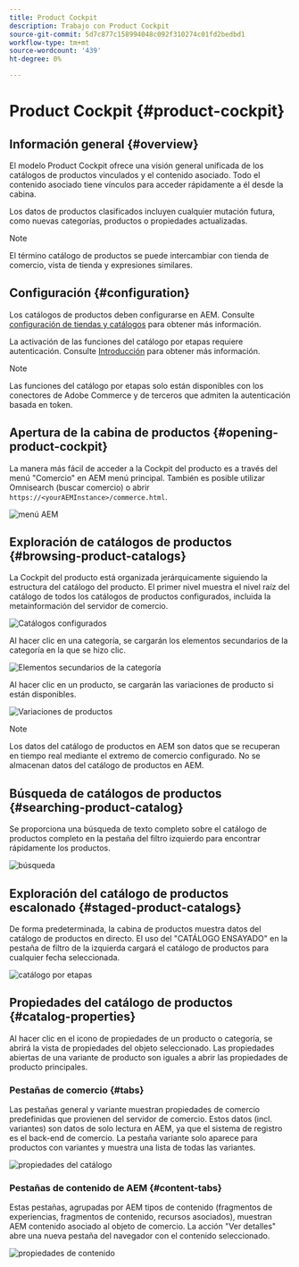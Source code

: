 ```yaml
---
title: Product Cockpit
description: Trabajo con Product Cockpit
source-git-commit: 5d7c877c158994048c092f310274c01fd2bedbd1
workflow-type: tm+mt
source-wordcount: '439'
ht-degree: 0%

---
```


# Product Cockpit {#product-cockpit}

## Información general {#overview}

El modelo Product Cockpit ofrece una visión general unificada de los catálogos de productos vinculados y el contenido asociado. Todo el contenido asociado tiene vínculos para acceder rápidamente a él desde la cabina.

Los datos de productos clasificados incluyen cualquier mutación futura, como nuevas categorías, productos o propiedades actualizadas.

>[!NOTE]
>
>El término catálogo de productos se puede intercambiar con tienda de comercio, vista de tienda y expresiones similares.

## Configuración {#configuration}

Los catálogos de productos deben configurarse en AEM. Consulte [configuración de tiendas y catálogos](https://experienceleague.adobe.com/docs/experience-manager-cloud-service/content-and-commerce/storefront/getting-started.html?#catalog) para obtener más información.

La activación de las funciones del catálogo por etapas requiere autenticación. Consulte [Introducción](https://experienceleague.adobe.com/docs/experience-manager-cloud-service/content-and-commerce/storefront/getting-started.html) para obtener más información.

>[!NOTE]
>
>Las funciones del catálogo por etapas solo están disponibles con los conectores de Adobe Commerce y de terceros que admiten la autenticación basada en token.

## Apertura de la cabina de productos {#opening-product-cockpit}

La manera más fácil de acceder a la Cockpit del producto es a través del menú &quot;Comercio&quot; en AEM menú principal. También es posible utilizar Omnisearch (buscar comercio) o abrir `https://<yourAEMInstance>/commerce.html`.

![menú AEM](../assets/aem-menu.png)

## Exploración de catálogos de productos {#browsing-product-catalogs}

La Cockpit del producto está organizada jerárquicamente siguiendo la estructura del catálogo del producto. El primer nivel muestra el nivel raíz del catálogo de todos los catálogos de productos configurados, incluida la metainformación del servidor de comercio.

![Catálogos configurados](../assets/catalog-overview.png)

Al hacer clic en una categoría, se cargarán los elementos secundarios de la categoría en la que se hizo clic.

![Elementos secundarios de la categoría](../assets/catalog-category-children.png)

Al hacer clic en un producto, se cargarán las variaciones de producto si están disponibles.

![Variaciones de productos](../assets/catalog-product-variation.png)

>[!NOTE]
>
>Los datos del catálogo de productos en AEM son datos que se recuperan en tiempo real mediante el extremo de comercio configurado. No se almacenan datos del catálogo de productos en AEM.

## Búsqueda de catálogos de productos {#searching-product-catalog}

Se proporciona una búsqueda de texto completo sobre el catálogo de productos completo en la pestaña del filtro izquierdo para encontrar rápidamente los productos.

![búsqueda](../assets/search-cockpit.png)

## Exploración del catálogo de productos escalonado {#staged-product-catalogs}

De forma predeterminada, la cabina de productos muestra datos del catálogo de productos en directo. El uso del &quot;CATÁLOGO ENSAYADO&quot; en la pestaña de filtro de la izquierda cargará el catálogo de productos para cualquier fecha seleccionada.

![catálogo por etapas](../assets/staged-cockpit.png)

## Propiedades del catálogo de productos {#catalog-properties}

Al hacer clic en el icono de propiedades de un producto o categoría, se abrirá la vista de propiedades del objeto seleccionado. Las propiedades abiertas de una variante de producto son iguales a abrir las propiedades de producto principales.

### Pestañas de comercio {#tabs}

Las pestañas general y variante muestran propiedades de comercio predefinidas que provienen del servidor de comercio. Estos datos (incl. variantes) son datos de solo lectura en AEM, ya que el sistema de registro es el back-end de comercio. La pestaña variante solo aparece para productos con variantes y muestra una lista de todas las variantes.

![propiedades del catálogo](../assets/catalog-properties.png)

### Pestañas de contenido de AEM {#content-tabs}

Estas pestañas, agrupadas por AEM tipos de contenido (fragmentos de experiencias, fragmentos de contenido, recursos asociados), muestran AEM contenido asociado al objeto de comercio. La acción &quot;Ver detalles&quot; abre una nueva pestaña del navegador con el contenido seleccionado.

![propiedades de contenido](../assets/content-properties.png)
